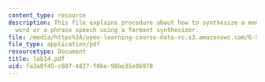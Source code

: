 ```yaml
---
content_type: resource
description: This file explains procedure about how to synthesize a monosyllabic English
  word or a phrase speech using a formant synthesizer.
file: /media/https%3A/open-learning-course-data-rc.s3.amazonaws.com/6-542j-laboratory-on-the-physiology-acoustics-and-perception-of-speech-fall-2005/fa3a0f45c6074827f0be98be35e0b970_lab14.pdf
file_type: application/pdf
resourcetype: Document
title: lab14.pdf
uid: fa3a0f45-c607-4827-f0be-98be35e0b970
---
```

